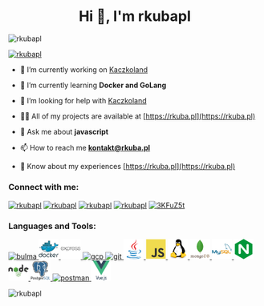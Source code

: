 <h1 align="center">Hi 👋, I'm rkubapl</h1>
<p align="left"> <img src="https://komarev.com/ghpvc/?username=rkubapl&label=Profile%20views&color=0e75b6&style=flat-square" alt="rkubapl" /> </p>

<p align="left"> <a href="https://twitter.com/rkubapl" target="blank"><img src="https://img.shields.io/twitter/follow/rkubapl?logo=twitter&style=for-the-badge" alt="rkubapl" /></a> </p>

- 🔭 I’m currently working on [Kaczkoland](https://kaczkoland.pl)

- 🌱 I’m currently learning **Docker and GoLang**

- 🤝 I’m looking for help with [Kaczkoland](https://kaczkoland.pl)

- 👨‍💻 All of my projects are available at [https://rkuba.pl](https://rkuba.pl)

- 💬 Ask me about **javascript**

- 📫 How to reach me **kontakt@rkuba.pl**

- 📄 Know about my experiences [https://rkuba.pl](https://rkuba.pl)

<h3 align="left">Connect with me:</h3>
<p align="left">
<a href="https://twitter.com/rkubapl" target="blank"><img align="center" src="https://cdn.jsdelivr.net/npm/simple-icons@3.0.1/icons/twitter.svg" alt="rkubapl" height="30" width="40" /></a>
<a href="https://fb.com/rkubapl" target="blank"><img align="center" src="https://cdn.jsdelivr.net/npm/simple-icons@3.0.1/icons/facebook.svg" alt="rkubapl" height="30" width="40" /></a>
<a href="https://instagram.com/rkubapl" target="blank"><img align="center" src="https://cdn.jsdelivr.net/npm/simple-icons@3.0.1/icons/instagram.svg" alt="rkubapl" height="30" width="40" /></a>
<a href="https://www.youtube.com/channel/UCdupJ-JLCWGcvPU2Ek3RprQ" target="blank"><img align="center" src="https://cdn.jsdelivr.net/npm/simple-icons@3.0.1/icons/youtube.svg" alt="rkubapl" height="30" width="40" /></a>
<a href="https://discord.gg/3KFuZ5t" target="blank"><img align="center" src="https://cdn.jsdelivr.net/npm/simple-icons@3.0.1/icons/discord.svg" alt="3KFuZ5t" height="30" width="40" /></a>
</p>

<h3 align="left">Languages and Tools:</h3>
<p align="left"> <a href="https://bulma.io/" target="_blank"> <img src="https://raw.githubusercontent.com/gilbarbara/logos/804dc257b59e144eaca5bc6ffd16949752c6f789/logos/bulma.svg" alt="bulma" width="40" height="40"/> </a> <a href="https://www.docker.com/" target="_blank"> <img src="https://raw.githubusercontent.com/devicons/devicon/master/icons/docker/docker-original-wordmark.svg" alt="docker" width="40" height="40"/> </a> <a href="https://expressjs.com" target="_blank"> <img src="https://raw.githubusercontent.com/devicons/devicon/master/icons/express/express-original-wordmark.svg" alt="express" width="40" height="40"/> </a> <a href="https://cloud.google.com" target="_blank"> <img src="https://www.vectorlogo.zone/logos/google_cloud/google_cloud-icon.svg" alt="gcp" width="40" height="40"/> </a> <a href="https://git-scm.com/" target="_blank"> <img src="https://www.vectorlogo.zone/logos/git-scm/git-scm-icon.svg" alt="git" width="40" height="40"/> </a> <a href="https://www.java.com" target="_blank"> <img src="https://raw.githubusercontent.com/devicons/devicon/master/icons/java/java-original.svg" alt="java" width="40" height="40"/> </a> <a href="https://developer.mozilla.org/en-US/docs/Web/JavaScript" target="_blank"> <img src="https://raw.githubusercontent.com/devicons/devicon/master/icons/javascript/javascript-original.svg" alt="javascript" width="40" height="40"/> </a> <a href="https://www.linux.org/" target="_blank"> <img src="https://raw.githubusercontent.com/devicons/devicon/master/icons/linux/linux-original.svg" alt="linux" width="40" height="40"/> </a> <a href="https://www.mongodb.com/" target="_blank"> <img src="https://raw.githubusercontent.com/devicons/devicon/master/icons/mongodb/mongodb-original-wordmark.svg" alt="mongodb" width="40" height="40"/> </a> <a href="https://www.mysql.com/" target="_blank"> <img src="https://raw.githubusercontent.com/devicons/devicon/master/icons/mysql/mysql-original-wordmark.svg" alt="mysql" width="40" height="40"/> </a> <a href="https://www.nginx.com" target="_blank"> <img src="https://raw.githubusercontent.com/devicons/devicon/master/icons/nginx/nginx-original.svg" alt="nginx" width="40" height="40"/> </a> <a href="https://nodejs.org" target="_blank"> <img src="https://raw.githubusercontent.com/devicons/devicon/master/icons/nodejs/nodejs-original-wordmark.svg" alt="nodejs" width="40" height="40"/> </a> <a href="https://www.postgresql.org" target="_blank"> <img src="https://raw.githubusercontent.com/devicons/devicon/master/icons/postgresql/postgresql-original-wordmark.svg" alt="postgresql" width="40" height="40"/> </a> <a href="https://postman.com" target="_blank"> <img src="https://www.vectorlogo.zone/logos/getpostman/getpostman-icon.svg" alt="postman" width="40" height="40"/> </a> <a href="https://vuejs.org/" target="_blank"> <img src="https://raw.githubusercontent.com/devicons/devicon/master/icons/vuejs/vuejs-original-wordmark.svg" alt="vuejs" width="40" height="40"/> </a> </p>

<p><img align="left" src="https://github-readme-stats.vercel.app/api/top-langs?username=rkubapl&show_icons=true&locale=en&layout=compact" alt="rkubapl" /></p>
